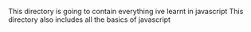 This directory is going to contain everything ive learnt in javascript
This directory also includes all the basics of javascript